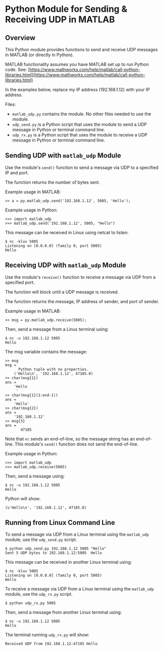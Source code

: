 # Python Module for Sending & Receiving UDP in MATLAB

## Overview

This Python module provides functions to send and receive UDP messages in MATLAB (or directly in Python).

MATLAB functionality assumes you have MATLAB set up to run Python code.  See:
[https://www.mathworks.com/help/matlab/call-python-libraries.html](https://www.mathworks.com/help/matlab/call-python-libraries.html)

In the examples below, replace my IP address (192.168.1.12) with your IP address.

Files:

* ```matlab_udp.py``` contains the module.  No other files needed to use the module.
* ```udp_send.py``` is a Python script that uses the module to send a UDP message in Python or  terminal command line.
* ```udp_rx.py``` is a Python script that uses the module to receive a UDP message in Python or terminal command line.


## Sending UDP with ```matlab_udp``` Module

Use the module's ```send()``` function to send a message via UDP to a specified IP and port.

The function returns the number of bytes sent.

Example usage in MATLAB:  

    >> a = py.matlab_udp.send('192.168.1.12', 5005, 'Hello');

Example usage in Python:

    >>> import matlab_udp
    >>> matlab_udp.send('192.168.1.12', 5005, "Hello")

This message can be received in Linux using netcat to listen:  

    $ nc -kluv 5005
    Listening on [0.0.0.0] (family 0, port 5005)
    Hello

## Receiving UDP with ```matlab_udp``` Module

Use the module's ```receive()``` function to receive a message via UDP from a specified port.

The function will block until a UDP message is received.

The function returns the message, IP address of sender, and port of sender.

Example usage in MATLAB:  

    >> msg = py.matlab_udp.receive(5005);

Then, send a message from a Linux terminal using:

    $ nc -u 192.168.1.12 5005
    Hello

The msg variable contains the message:

    >> msg
    msg = 
          Python tuple with no properties.
        ('Hello\n', '192.168.1.12', 47185.0)
    >> char(msg{1})
    ans =
        'Hello
         '
    >> char(msg{1}(1:end-1))
    ans =
        'Hello'
    >> char(msg{2})
    ans =
        '192.168.1.12'
    >> msg{3}
    ans =
           47185    
    
 Note that ```nc``` sends an end-of-line, so the message string has an end-of-line.  This module's ```send()``` function does not send the end-of-line.
    
Example usage in Python:  

    >>> import matlab_udp
    >>> matlab_udp.receive(5005)

Then, send a message using:

    $ nc -u 192.168.1.12 5005
    Hello

Python will show:
    
    (u'Hello\n', '192.168.1.12', 47185.0)

## Running from Linux Command Line

To send a message via UDP from a Linux terminal using the ```matlab_udp``` module, use the ```udp_send.py``` script.

    $ python udp_send.py 192.168.1.12 5005 "Hello"
    Sent 5 UDP bytes to 192.168.1.12:5005  Hello

This message can be received in another Linux terminal using:

    $ nc -kluv 5005
    Listening on [0.0.0.0] (family 0, port 5005)
    Hello

To receive a message via UDP from a Linux terminal using the ```matlab_udp``` module, use the ```udp_rx.py``` script.

    $ python udp_rx.py 5005

Then, send a message from another Linux terminal using:

    $ nc -u 192.168.1.12 5005
    Hello

The terminal running ```udp_rx.py``` will show:

    Received UDP from 192.168.1.12:47185 Hello

